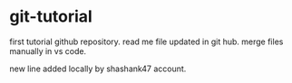 # git-tutorial

first tutorial github repository.
read me file updated in git hub. merge files manually in vs code.

new line added locally by shashank47 account. 
